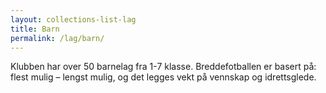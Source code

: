```yaml
---
layout: collections-list-lag
title: Barn
permalink: /lag/barn/
---
```


Klubben har over 50 barnelag fra 1-7 klasse. Breddefotballen er basert på: flest mulig – lengst mulig, og det legges vekt på vennskap og idrettsglede.
